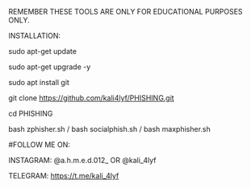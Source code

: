 REMEMBER THESE TOOLS ARE ONLY FOR EDUCATIONAL PURPOSES ONLY.

INSTALLATION:

sudo apt-get update

sudo apt-get upgrade -y

sudo apt install git

git clone https://github.com/kali4lyf/PHISHING.git

cd PHISHING

bash zphisher.sh / bash socialphish.sh / bash maxphisher.sh 


#FOLLOW ME ON:

INSTAGRAM: @a.h.m.e.d.012_ OR @kali_4lyf

TELEGRAM: https://t.me/kali_4lyf
